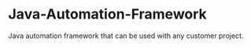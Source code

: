 Java-Automation-Framework
=========================
Java automation framework that can be used with any customer project.  
